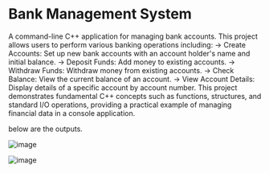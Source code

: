 
# Bank Management System
A command-line C++ application for managing bank accounts. This project allows users to perform various banking operations including:
-> Create Accounts: Set up new bank accounts with an account holder's name and initial balance.
-> Deposit Funds: Add money to existing accounts.
-> Withdraw Funds: Withdraw money from existing accounts.
-> Check Balance: View the current balance of an account.
-> View Account Details: Display details of a specific account by account number.
This project demonstrates fundamental C++ concepts such as functions, structures, and standard I/O operations, providing a practical example of managing financial data in a console application.

below are the outputs.

![image](https://github.com/user-attachments/assets/66704054-5bf7-434f-a7df-d99c6f4a5e16)

![image](https://github.com/user-attachments/assets/30dbc3f0-1c30-4f54-b5fb-3003b37fe1a6)

